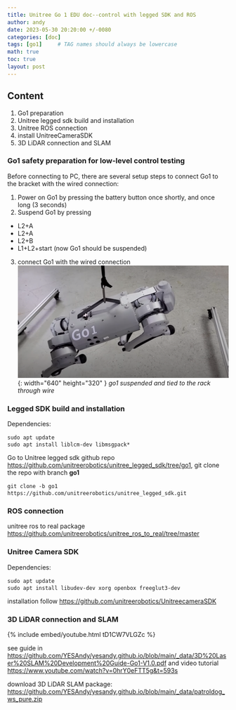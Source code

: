 ```yaml
---
title: Unitree Go 1 EDU doc--control with legged SDK and ROS
author: andy
date: 2023-05-30 20:20:00 +/-0080
categories: [doc]
tags: [go1]     # TAG names should always be lowercase
math: true
toc: true
layout: post
---
```


## Content
1. Go1 preparation
2. Unitree legged sdk build and installation
3. Unitree ROS connection
4. install UnitreeCameraSDK
5. 3D LiDAR connection and SLAM 


### Go1 safety preparation for low-level control testing

Before connecting to PC, there are several setup steps to connect Go1 to the bracket with the wired connection:
1. Power on Go1 by pressing the battery button once shortly, and once long (3 seconds)
2. Suspend Go1 by pressing
  + L2+A
  + L2+A
  + L2+B
  + L1+L2+start (now Go1 should be suspended)
3. connect Go1 with the wired connection
![Desktop View](/assets/img/post/2023-05-30-go1-suspended.png){: width="640" height="320" }
_go1 suspended and tied to the rack through wire_


### Legged SDK build and installation

Dependencies: 

```
sudo apt update
sudo apt install liblcm-dev libmsgpack*
```

Go to Unitree legged sdk github repo <https://github.com/unitreerobotics/unitree_legged_sdk/tree/go1>, git clone the repo with branch **go1**

```
git clone -b go1 https://github.com/unitreerobotics/unitree_legged_sdk.git
```


### ROS connection 
unitree ros to real package
<https://github.com/unitreerobotics/unitree_ros_to_real/tree/master>



### Unitree Camera SDK

Dependencies:

```
sudo apt update
sudo apt install libudev-dev xorg openbox freeglut3-dev
```

installation follow <https://github.com/unitreerobotics/UnitreecameraSDK>


### 3D LiDAR connection and SLAM

{% include embed/youtube.html tD1CW7VLGZc %}

see guide in <https://github.com/YESAndy/yesandy.github.io/blob/main/_data/3D%20Laser%20SLAM%20Development%20Guide-Go1-V1.0.pdf>
and video tutorial <https://www.youtube.com/watch?v=0hrY0eFTT5g&t=593s>

download 3D LiDAR SLAM package: <https://github.com/YESAndy/yesandy.github.io/blob/main/_data/patroldog_ws_pure.zip>




